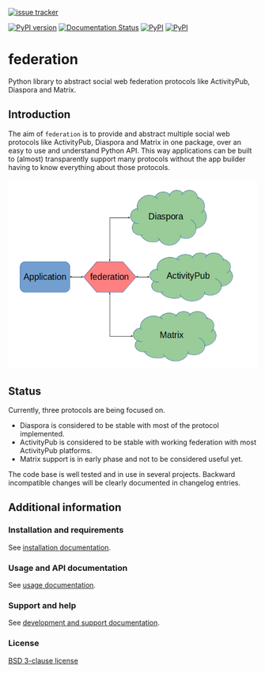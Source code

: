 [![issue tracker](https://img.shields.io/badge/issue%20tracker-codeberg-orange.svg)](https://codeberg.org/socialhome/federation/issues)

[![PyPI version](https://badge.fury.io/py/federation.svg)](https://pypi.python.org/pypi/federation)  [![Documentation Status](http://readthedocs.org/projects/federation/badge/?version=latest)](http://federation.readthedocs.io/en/latest/?badge=latest) [![PyPI](https://img.shields.io/pypi/pyversions/federation.svg?maxAge=2592000)](https://pypi.python.org/pypi/federation) [![PyPI](https://img.shields.io/pypi/l/federation.svg?maxAge=2592000)](https://pypi.python.org/pypi/federation)

# federation

Python library to abstract social web federation protocols like ActivityPub, Diaspora and Matrix.

## Introduction

The aim of `federation` is to provide and abstract multiple social web protocols like 
ActivityPub, Diaspora and Matrix in one package, over an easy to use and understand Python API. 
This way applications can be built to (almost) transparently support many protocols 
without the app builder having to know everything about those protocols.

![](./docs/_static/generic_diagram.png)

## Status

Currently, three protocols are being focused on.

* Diaspora is considered to be stable with most of the protocol implemented.
* ActivityPub is considered to be stable with working federation with most ActivityPub platforms.
* Matrix support is in early phase and not to be considered useful yet.

The code base is well tested and in use in several projects. Backward incompatible changes 
will be clearly documented in changelog entries.

## Additional information

### Installation and requirements

See [installation documentation](http://federation.readthedocs.io/en/latest/install.html).

### Usage and API documentation

See [usage documentation](http://federation.readthedocs.io/en/latest/usage.html).

### Support and help

See [development and support documentation](http://federation.readthedocs.io/en/latest/development.html).

### License

[BSD 3-clause license](https://www.tldrlegal.com/l/bsd3)

